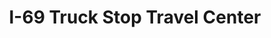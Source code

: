 ---
title: "I-69 Truck Stop Travel Center"
url: /riley-township/i-69-truck-stop-travel-center/
shop: Lebensmittel
---